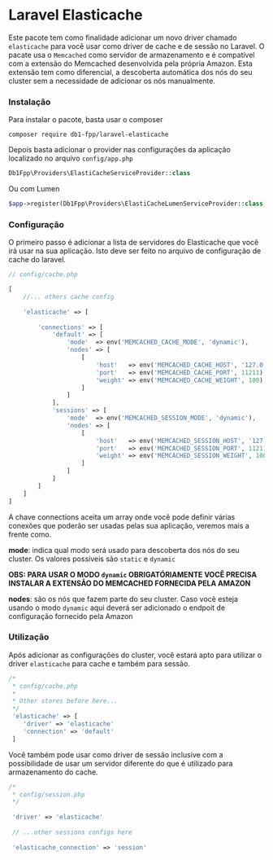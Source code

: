 # Laravel Elasticache

Este pacote tem como finalidade adicionar um novo driver chamado
`elasticache` para você usar como driver de cache e de sessão  no 
Laravel. O pacate usa o `Memcached` como servidor de armazenamento e
é compatível com a extensão do Memcached desenvolvida pela própria
Amazon. Esta extensão tem como diferencial, a descoberta automática
dos nós do seu cluster sem a necessidade de adicionar os nós 
manualmente. 

### Instalação

Para instalar o pacote, basta usar o composer

```
composer require db1-fpp/laravel-elasticache
```

Depois basta adicionar o provider nas configurações da aplicação
localizado no arquivo `config/app.php`

```php
Db1Fpp\Providers\ElastiCacheServiceProvider::class
```

Ou com Lumen

```php
$app->register(Db1Fpp\Providers\ElastiCacheLumenServiceProvider::class);
```

### Configuração

O primeiro passo é adicionar a lista de servidores do Elasticache
que você irá usar na sua aplicação. Isto deve ser feito no arquivo
de configuração de cache do laravel.

```php
// config/cache.php

[
    //... others cache config
    
    'elasticache' => [
    
        'connections' => [
            'default' => [
                'mode'  => env('MEMCACHED_CACHE_MODE', 'dynamic'),
                'nodes' => [
                    [
                        'host'   => env('MEMCACHED_CACHE_HOST', '127.0.0.1'),
                        'port'   => env('MEMCACHED_CACHE_PORT', 11211),
                        'weight' => env('MEMCACHED_CACHE_WEIGHT', 100)
                    ]
                ]
            ],
            'sessions' => [
                'mode'  => env('MEMCACHED_SESSION_MODE', 'dynamic'),
                'nodes' => [
                    [
                        'host'   => env('MEMCACHED_SESSION_HOST', '127.0.0.1'),
                        'port'   => env('MEMCACHED_SESSION_PORT', 11211),
                        'weight' => env('MEMCACHED_SESSION_WEIGHT', 100)
                    ]
                ]
            ]
        ]
    ]
]
```

A chave connections aceita um array onde você pode definir várias conexões que poderão
ser usadas pelas sua aplicação, veremos mais a frente como.

**mode**: indica qual modo será usado para descoberta dos nós do seu cluster. Os valores
possíveis são `static` e `dynamic`

**OBS: PARA USAR O MODO `dynamic` OBRIGATÓRIAMENTE VOCÊ PRECISA INSTALAR A EXTENSÃO DO
MEMCACHED FORNECIDA PELA AMAZON**

**nodes**: são os nós que fazem parte do seu cluster. Caso você esteja usando o modo `dynamic`
aqui deverá ser adicionado o endpoit de configuração fornecido pela Amazon

### Utilização

Após adicionar as configurações do cluster, você estará apto para utilizar o driver `elasticache`
para cache e também para sessão.

```php
/*
 * config/cache.php
 *
 * Other stores before here...
 */
 'elasticache' => [
    'driver' => 'elasticache'
    'connection' => 'default'
 ]
```

Você também pode usar como driver de sessão inclusive com a possibilidade de usar um servidor
diferente do que é utilizado para armazenamento do cache.

```php
/*
 * config/session.php
 */
 
 'driver' => 'elasticache'
 
 // ...other sessions configs here
 
 'elasticache_connection' => 'session'
```